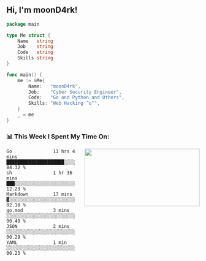 <h2> Hi, I'm moonD4rk!</h2>

```go
package main

type Me struct {
	Name   string
	Job    string
	Code   string
	Skills string
}

func main() {
	me := &Me{
		Name:   "moonD4rk",
		Job:    "Cyber Security Engineer",
		Code:   "Go and Python and Others",
		Skills: "Web Hacking ^o^",
	}
	_ = me
}
```

<h3>📊 This Week I Spent My Time On:</h3>
<img align='right' src="https://github-readme-stats.vercel.app/api?username=moond4rk&show_icons=true&theme=radical", width="300" height="150">

<!--START_SECTION:waka-->

```text
Go               11 hrs 4 mins   █████████████████████░░░░   84.32 %
sh               1 hr 36 mins    ███░░░░░░░░░░░░░░░░░░░░░░   12.23 %
Markdown         17 mins         ▓░░░░░░░░░░░░░░░░░░░░░░░░   02.18 %
go.mod           3 mins          ░░░░░░░░░░░░░░░░░░░░░░░░░   00.40 %
JSON             2 mins          ░░░░░░░░░░░░░░░░░░░░░░░░░   00.29 %
YAML             1 min           ░░░░░░░░░░░░░░░░░░░░░░░░░   00.23 %
```

<!--END_SECTION:waka-->

